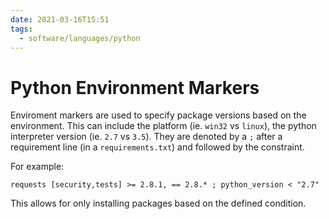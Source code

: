 ```yaml
---
date: 2021-03-16T15:51
tags:
  - software/languages/python
---
```


# Python Environment Markers

Enviroment markers are used to specify package versions based on the
environment. This can include the platform (ie. `win32` vs `linux`), the python
interpreter version (ie. `2.7` vs `3.5`). They are denoted by a `;` after a
requirement line (in a `requirements.txt`) and followed by the constraint.

For example:

```
requests [security,tests] >= 2.8.1, == 2.8.* ; python_version < "2.7"
```
This allows for only installing packages based on the defined condition.
